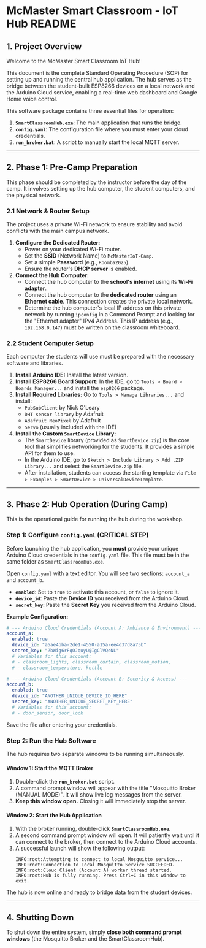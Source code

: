 # McMaster Smart Classroom - IoT Hub README

## 1. Project Overview

Welcome to the McMaster Smart Classroom IoT Hub!

This document is the complete Standard Operating Procedure (SOP) for setting up and running the central hub application. The hub serves as the bridge between the student-built ESP8266 devices on a local network and the Arduino Cloud service, enabling a real-time web dashboard and Google Home voice control.

This software package contains three essential files for operation:
1.  **`SmartClassroomHub.exe`**: The main application that runs the bridge.
2.  **`config.yaml`**: The configuration file where you must enter your cloud credentials.
3.  **`run_broker.bat`**: A script to manually start the local MQTT server.

---

## 2. Phase 1: Pre-Camp Preparation

This phase should be completed by the instructor before the day of the camp. It involves setting up the hub computer, the student computers, and the physical network.

### 2.1 Network & Router Setup

The project uses a private Wi-Fi network to ensure stability and avoid conflicts with the main campus network.

1.  **Configure the Dedicated Router:**
    * Power on your dedicated Wi-Fi router.
    * Set the **SSID** (Network Name) to `McMasterIoT-Camp`.
    * Set a simple **Password** (e.g., `Roomba2025`).
    * Ensure the router's **DHCP server** is enabled.
2.  **Connect the Hub Computer:**
    * Connect the hub computer to the **school's internet** using its **Wi-Fi adapter**.
    * Connect the hub computer to the **dedicated router** using an **Ethernet cable**. This connection creates the private local network.
    * Determine the hub computer's local IP address on this private network by running `ipconfig` in a Command Prompt and looking for the "Ethernet adapter" IPv4 Address. This IP address (e.g., `192.168.0.147`) must be written on the classroom whiteboard.

### 2.2 Student Computer Setup

Each computer the students will use must be prepared with the necessary software and libraries.

1.  **Install Arduino IDE:** Install the latest version.
2.  **Install ESP8266 Board Support:** In the IDE, go to `Tools > Board > Boards Manager...` and install the `esp8266` package.
3.  **Install Required Libraries:** Go to `Tools > Manage Libraries...` and install:
    * `PubSubClient` by Nick O'Leary
    * `DHT sensor library` by Adafruit
    * `Adafruit NeoPixel` by Adafruit
    * `Servo` (usually included with the IDE)
4.  **Install the Custom `SmartDevice` Library:**
    * The `SmartDevice` library (provided as `SmartDevice.zip`) is the core tool that simplifies networking for the students. It provides a simple API for them to use.
    * In the Arduino IDE, go to `Sketch > Include Library > Add .ZIP Library...` and select the `SmartDevice.zip` file.
    * After installation, students can access the starting template via `File > Examples > SmartDevice > UniversalDeviceTemplate`.

---

## 3. Phase 2: Hub Operation (During Camp)

This is the operational guide for running the hub during the workshop.

### Step 1: Configure `config.yaml` (CRITICAL STEP)

Before launching the hub application, you **must** provide your unique Arduino Cloud credentials in the `config.yaml` file. This file must be in the same folder as `SmartClassroomHub.exe`.

Open `config.yaml` with a text editor. You will see two sections: `account_a` and `account_b`.

* **`enabled`**: Set to `true` to activate this account, or `false` to ignore it.
* **`device_id`**: Paste the **Device ID** you received from the Arduino Cloud.
* **`secret_key`**: Paste the **Secret Key** you received from the Arduino Cloud.

**Example Configuration:**
```yaml
# --- Arduino Cloud Credentials (Account A: Ambiance & Environment) ---
account_a:
  enabled: true
  device_id: "a5ae4bba-2de1-4550-a15a-ee4d37d8a75b"
  secret_key: "?bWig6rFqOJquyU@IgClVQeNL"
  # Variables for this account:
  # - classroom_lights, classroom_curtain, classroom_motion,
  # - classroom_temperature, kettle

# --- Arduino Cloud Credentials (Account B: Security & Access) ---
account_b:
  enabled: true
  device_id: "ANOTHER_UNIQUE_DEVICE_ID_HERE"
  secret_key: "ANOTHER_UNIQUE_SECRET_KEY_HERE"
  # Variables for this account:
  # - door_sensor, door_lock
```

Save the file after entering your credentials.

### Step 2: Run the Hub Software

The hub requires two separate windows to be running simultaneously.

#### **Window 1: Start the MQTT Broker**
1.  Double-click the **`run_broker.bat`** script.
2.  A command prompt window will appear with the title "Mosquitto Broker (MANUAL MODE)". It will show live log messages from the server.
3.  **Keep this window open.** Closing it will immediately stop the server.

#### **Window 2: Start the Hub Application**
1.  With the broker running, double-click **`SmartClassroomHub.exe`**.
2.  A second command prompt window will open. It will patiently wait until it can connect to the broker, then connect to the Arduino Cloud accounts.
3.  A successful launch will show the following output:
    ```
    INFO:root:Attempting to connect to local Mosquitto service...
    INFO:root:Connection to Local Mosquitto Service SUCCEEDED.
    INFO:root:Cloud Client (Account A) worker thread started.
    INFO:root:Hub is fully running. Press Ctrl+C in this window to exit.
    ```
The hub is now online and ready to bridge data from the student devices.

---

## 4. Shutting Down

To shut down the entire system, simply **close both command prompt windows** (the Mosquitto Broker and the SmartClassroomHub).